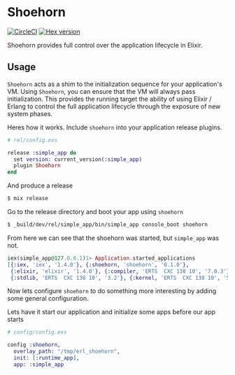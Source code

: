 # Shoehorn

[![CircleCI](https://circleci.com/gh/nerves-project/shoehorn.svg?style=svg)](https://circleci.com/gh/nerves-project/shoehorn)
[![Hex version](https://img.shields.io/hexpm/v/shoehorn.svg "Hex version")](https://hex.pm/packages/shoehorn)

Shoehorn provides full control over the application lifecycle in Elixir.

## Usage

`Shoehorn` acts as a shim to the initialization sequence for your application's
VM. Using `Shoehorn`, you can ensure that the VM will always pass initialization.
This provides the running target the ability of using Elixir / Erlang to control
the full application lifecycle through the exposure of new system phases.

Heres how it works.
Include `shoehorn` into your application release plugins.
```elixir
# rel/config.exs

release :simple_app do
  set version: current_version(:simple_app)
  plugin Shoehorn
end
```

And produce a release
```sh
$ mix release
```

Go to the release directory and boot your app using `shoehorn`
```sh
$ _build/dev/rel/simple_app/bin/simple_app console_boot shoehorn
```

From here we can see that the shoehorn was started, but `simple_app` was not.
```elixir
iex(simple_app@127.0.0.1)1> Application.started_applications
[{:iex, 'iex', '1.4.0'}, {:shoehorn, 'shoehorn', '0.1.0'},
 {:elixir, 'elixir', '1.4.0'}, {:compiler, 'ERTS  CXC 138 10', '7.0.3'},
 {:stdlib, 'ERTS  CXC 138 10', '3.2'}, {:kernel, 'ERTS  CXC 138 10', '5.1.1'}]
```

Now lets configure `shoehorn` to do something more interesting by adding some
general configuration.

Lets have it start our application and initialize some apps before our app starts
```elixir
# config/config.exs

config :shoehorn,
  overlay_path: "/tmp/erl_shoehorn",
  init: [:runtime_app],
  app: :simple_app
```
